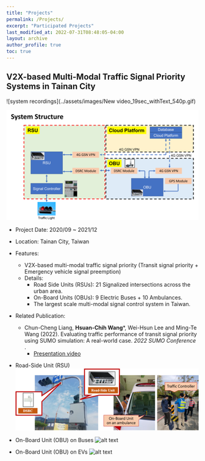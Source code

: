 ```yaml
---
title: "Projects"
permalink: /Projects/
excerpt: "Participated Projects"
last_modified_at: 2022-07-31T08:48:05-04:00
layout: archive
author_profile: true
toc: true
---
```


## V2X-based Multi-Modal Traffic Signal Priority Systems in Tainan City 

![system recordings](../assets/images/New video_19sec_withText_540p.gif)


![alt text](../assets/images/TainanTSP_SystemStructure.png)

* Project Date: 2020/09 ~ 2021/12
* Location: Tainan City, Taiwan
* Features:
    * V2X-based multi-modal traffic signal priority (Transit signal priority + Emergency vehicle signal preemption)
    * Details: 
        * Road Side Units (RSUs): 21 Signalized intersections across the urban area.  
        * On-Board Units (OBUs): 9 Electric Buses + 10 Ambulances.
        * The largest scale multi-modal signal control system in Taiwan. 

* Related Publication:
    * Chun-Cheng Liang, **Hsuan-Chih Wang***, Wei-Hsun Lee and Ming-Te Wang (2022). Evaluating traffic performance of transit signal priority using SUMO simulation: A real-world case. _2022 SUMO Conference_ .
        * [Presentation video](https://www.youtube.com/watch?v=orrKpgA8jCw)


* Road-Side Unit (RSU)
![alt text](../assets/images/TainanTSP_1.png)

* On-Board Unit (OBU) on Buses
![alt text](../assets/images/TainanTSP_OBU_Bus.png)

* On-Board Unit (OBU) on EVs
![alt text](../assets/images/TainanTSP_OBU_EV.png)






